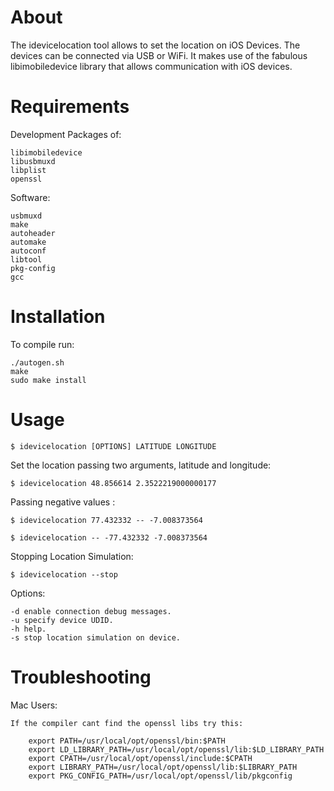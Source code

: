 About
=====
The idevicelocation tool allows to set the location on iOS Devices. The devices can be connected via USB or WiFi.
It makes use of the fabulous libimobiledevice library that allows communication
with iOS devices.

Requirements
============

Development Packages of:

	libimobiledevice
	libusbmuxd
	libplist
	openssl

Software:

	usbmuxd
	make
	autoheader
	automake
	autoconf
	libtool
	pkg-config
	gcc

Installation
============

To compile run:

	./autogen.sh
	make
	sudo make install

Usage
=====

	$ idevicelocation [OPTIONS] LATITUDE LONGITUDE
 
Set the location passing two arguments, latitude and longitude:

	$ idevicelocation 48.856614 2.3522219000000177 

Passing negative values :

	$ idevicelocation 77.432332 -- -7.008373564
	
	$ idevicelocation -- -77.432332 -7.008373564

Stopping Location Simulation:

	$ idevicelocation --stop

Options:

	-d enable connection debug messages.
	-u specify device UDID.
	-h help.
	-s stop location simulation on device. 
	
Troubleshooting
===============

Mac Users: 

	If the compiler cant find the openssl libs try this:

		export PATH=/usr/local/opt/openssl/bin:$PATH
		export LD_LIBRARY_PATH=/usr/local/opt/openssl/lib:$LD_LIBRARY_PATH
		export CPATH=/usr/local/opt/openssl/include:$CPATH
		export LIBRARY_PATH=/usr/local/opt/openssl/lib:$LIBRARY_PATH
		export PKG_CONFIG_PATH=/usr/local/opt/openssl/lib/pkgconfig


